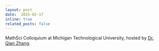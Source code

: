 ```yaml
---
layout: post
date:  2025-02-17
inline: true
related_posts: false
---
```


MathSci Colloquium at Michigan Technological University, hosted by [Dr. Qian Zhang](https://www.mtu.edu/math/department/faculty-staff/faculty/zhang/). 

